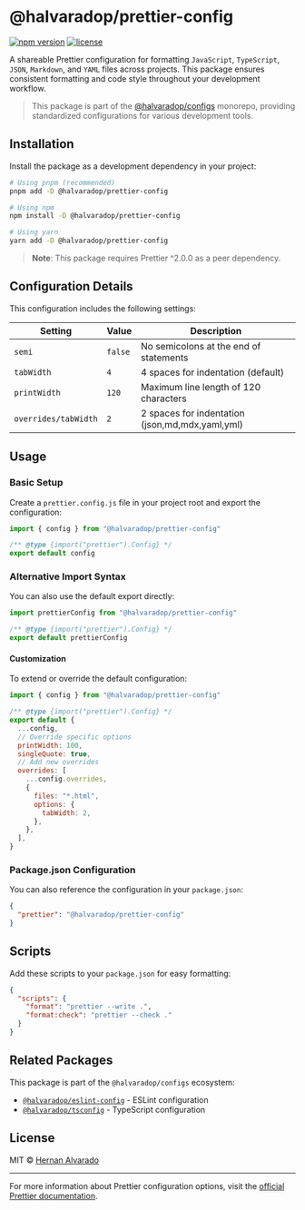 # @halvaradop/prettier-config

[![npm version](https://img.shields.io/npm/v/@halvaradop/prettier-config.svg)](https://www.npmjs.com/package/@halvaradop/prettier-config)
[![license](https://img.shields.io/npm/l/@halvaradop/prettier-config.svg)](https://github.com/halvaradop/configs/blob/master/LICENSE)

A shareable Prettier configuration for formatting `JavaScript`, `TypeScript`, `JSON`, `Markdown`, and `YAML` files across projects. This package ensures consistent formatting and code style throughout your development workflow.

> This package is part of the [@halvaradop/configs](https://github.com/halvaradop/configs) monorepo, providing standardized configurations for various development tools.

## Installation

Install the package as a development dependency in your project:

```bash
# Using pnpm (recommended)
pnpm add -D @halvaradop/prettier-config

# Using npm
npm install -D @halvaradop/prettier-config

# Using yarn
yarn add -D @halvaradop/prettier-config
```

> **Note**: This package requires Prettier ^2.0.0 as a peer dependency.

## Configuration Details

This configuration includes the following settings:

| Setting              | Value   | Description                                     |
| -------------------- | ------- | ----------------------------------------------- |
| `semi`               | `false` | No semicolons at the end of statements          |
| `tabWidth`           | `4`     | 4 spaces for indentation (default)              |
| `printWidth`         | `120`   | Maximum line length of 120 characters           |
| `overrides/tabWidth` | `2`     | 2 spaces for indentation (json,md,mdx,yaml,yml) |

## Usage

### Basic Setup

Create a `prettier.config.js` file in your project root and export the configuration:

```js
import { config } from "@halvaradop/prettier-config"

/** @type {import("prettier").Config} */
export default config
```

### Alternative Import Syntax

You can also use the default export directly:

```js
import prettierConfig from "@halvaradop/prettier-config"

/** @type {import("prettier").Config} */
export default prettierConfig
```

#### Customization

To extend or override the default configuration:

```js
import { config } from "@halvaradop/prettier-config"

/** @type {import("prettier").Config} */
export default {
  ...config,
  // Override specific options
  printWidth: 100,
  singleQuote: true,
  // Add new overrides
  overrides: [
    ...config.overrides,
    {
      files: "*.html",
      options: {
        tabWidth: 2,
      },
    },
  ],
}
```

### Package.json Configuration

You can also reference the configuration in your `package.json`:

```json
{
  "prettier": "@halvaradop/prettier-config"
}
```

## Scripts

Add these scripts to your `package.json` for easy formatting:

```json
{
  "scripts": {
    "format": "prettier --write .",
    "format:check": "prettier --check ."
  }
}
```

## Related Packages

This package is part of the `@halvaradop/configs` ecosystem:

- [`@halvaradop/eslint-config`](https://github.com/halvaradop/configs/tree/master/packages/eslint-config) - ESLint configuration
- [`@halvaradop/tsconfig`](https://github.com/halvaradop/configs/tree/master/packages/typescript-config) - TypeScript configuration

## License

MIT © [Hernan Alvarado](https://github.com/halvaradop)

---

For more information about Prettier configuration options, visit the [official Prettier documentation](https://prettier.io/docs/en/configuration.html).
